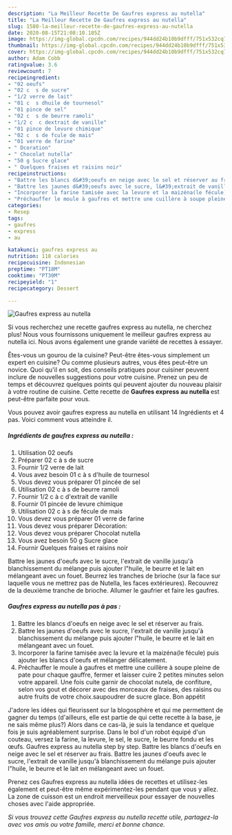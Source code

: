 ```yaml
---
description: "La Meilleur Recette De Gaufres express au nutella"
title: "La Meilleur Recette De Gaufres express au nutella"
slug: 1580-la-meilleur-recette-de-gaufres-express-au-nutella
date: 2020-08-15T21:08:10.185Z
image: https://img-global.cpcdn.com/recipes/944dd24b10b9dfff/751x532cq70/gaufres-express-au-nutella-photo-principale-de-la-recette.jpg
thumbnail: https://img-global.cpcdn.com/recipes/944dd24b10b9dfff/751x532cq70/gaufres-express-au-nutella-photo-principale-de-la-recette.jpg
cover: https://img-global.cpcdn.com/recipes/944dd24b10b9dfff/751x532cq70/gaufres-express-au-nutella-photo-principale-de-la-recette.jpg
author: Adam Cobb
ratingvalue: 3.6
reviewcount: 7
recipeingredient:
- "02 oeufs"
- "02 c  s de sucre"
- "1/2 verre de lait"
- "01 c  s dhuile de tournesol"
- "01 pince de sel"
- "02 c  s de beurre ramoli"
- "1/2 c  c dextrait de vanille"
- "01 pince de levure chimique"
- "02 c  s de fcule de mais"
- "01 verre de farine"
- " Dcoration"
- " Chocolat nutella"
- "50 g Sucre glace"
- " Quelques fraises et raisins noir"
recipeinstructions:
- "Battre les blancs d&#39;oeufs en neige avec le sel et réserver au frais."
- "Battre les jaunes d&#39;oeufs avec le sucre, l&#39;extrait de vanille jusqu&#39;à blanchissement du mélange puis ajouter l&#34;huile, le beurre et le lait en mélangeant avec un fouet."
- "Incorporer la farine tamisée avec la levure et la maizéna(le fécule) puis ajouter les blancs d&#39;oeufs et mélanger délicatement."
- "Préchauffer le moule à gaufres et mettre une cuillère à soupe pleine de pate pour chaque gauffre, fermer et laisser cuire 2 petites minutes selon votre appareil. Une fois cuite garnir de chocolat nutela, de confiture, selon vos gout et décorer avec des morceaux de fraises, des raisins ou autre fruits de votre choix.saupoudrer de sucre glace. Bon appétit"
categories:
- Resep
tags:
- gaufres
- express
- au

katakunci: gaufres express au 
nutrition: 118 calories
recipecuisine: Indonesian
preptime: "PT18M"
cooktime: "PT30M"
recipeyield: "1"
recipecategory: Dessert

---
```



![Gaufres express au nutella](https://img-global.cpcdn.com/recipes/944dd24b10b9dfff/751x532cq70/gaufres-express-au-nutella-photo-principale-de-la-recette.jpg)

Si vous recherchez une recette gaufres express au nutella, ne cherchez plus! Nous vous fournissons uniquement le meilleur gaufres express au nutella ici. Nous avons également une grande variété de recettes à essayer.

Êtes-vous un gourou de la cuisine? Peut-être êtes-vous simplement un expert en cuisine? Ou comme plusieurs autres, vous êtes peut-être un novice. Quoi qu'il en soit, des conseils pratiques pour cuisiner peuvent inclure de nouvelles suggestions pour votre cuisine. Prenez un peu de temps et découvrez quelques points qui peuvent ajouter du nouveau plaisir à votre routine de cuisine. Cette recette de <strong> Gaufres express au nutella </strong> est peut-être parfaite pour vous.

<!--inarticleads1-->

Vous pouvez avoir gaufres express au nutella en utilisant 14 Ingrédients et 4 pas. Voici comment vous atteindre il.

##### Ingrédients de gaufres express au nutella :

1. Utilisation 02 oeufs
1. Préparer 02 c à s de sucre
1. Fournir 1/2 verre de lait
1. Vous avez besoin 01 c à s d&#39;huile de tournesol
1. Vous devez vous préparer 01 pincée de sel
1. Utilisation 02 c à s de beurre ramoli
1. Fournir 1/2 c à c d&#39;extrait de vanille
1. Fournir 01 pincée de levure chimique
1. Utilisation 02 c à s de fécule de mais
1. Vous devez vous préparer 01 verre de farine
1. Vous devez vous préparer  Décoration:
1. Vous devez vous préparer  Chocolat nutella
1. Vous avez besoin 50 g Sucre glace
1. Fournir  Quelques fraises et raisins noir


Battre les jaunes d&#39;oeufs avec le sucre, l&#39;extrait de vanille jusqu&#39;à blanchissement du mélange puis ajouter l&#34;huile, le beurre et le lait en mélangeant avec un fouet. Beurrez les tranches de brioche (sur la face sur laquelle vous ne mettrez pas de Nutella, les faces extérieures). Recouvrez de la deuxième tranche de brioche. Allumer le gaufrier et faire les gaufres. 

<!--inarticleads2-->

##### Gaufres express au nutella pas à pas :

1. Battre les blancs d&#39;oeufs en neige avec le sel et réserver au frais.
1. Battre les jaunes d&#39;oeufs avec le sucre, l&#39;extrait de vanille jusqu&#39;à blanchissement du mélange puis ajouter l&#34;huile, le beurre et le lait en mélangeant avec un fouet.
1. Incorporer la farine tamisée avec la levure et la maizéna(le fécule) puis ajouter les blancs d&#39;oeufs et mélanger délicatement.
1. Préchauffer le moule à gaufres et mettre une cuillère à soupe pleine de pate pour chaque gauffre, fermer et laisser cuire 2 petites minutes selon votre appareil. Une fois cuite garnir de chocolat nutela, de confiture, selon vos gout et décorer avec des morceaux de fraises, des raisins ou autre fruits de votre choix.saupoudrer de sucre glace. Bon appétit


J&#39;adore les idées qui fleurissent sur la blogosphère et qui me permettent de gagner du temps (d&#39;ailleurs, elle est partie de qui cette recette à la base, je ne sais même plus?) Alors dans ce cas-là, je suis la tendance et quelque fois je suis agréablement surprise. Dans le bol d&#39;un robot équipé d&#39;un couteau, versez la farine, la levure, le sel, le sucre, le beurre fondu et les œufs. Gaufres express au nutella step by step. Battre les blancs d&#39;oeufs en neige avec le sel et réserver au frais. Battre les jaunes d&#39;oeufs avec le sucre, l&#39;extrait de vanille jusqu&#39;à blanchissement du mélange puis ajouter l&#34;huile, le beurre et le lait en mélangeant avec un fouet. 

<!--inarticleads1-->

<p>
Prenez ces Gaufres express au nutella idées de recettes et utilisez-les également et peut-être même expérimentez-les pendant que vous y allez. La zone de cuisson est un endroit merveilleux pour essayer de nouvelles choses avec l'aide appropriée.
</p>

<p>
<i>Si vous trouvez cette Gaufres express au nutella recette utile, partagez-la avec vos amis ou votre famille, merci et bonne chance.</i>
</p>
